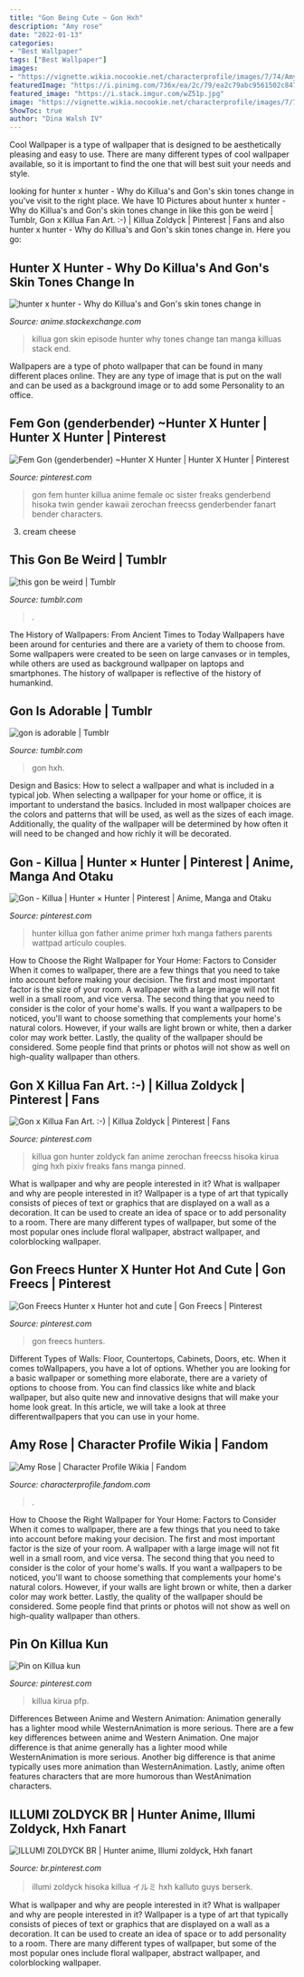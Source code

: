 ```yaml
---
title: "Gon Being Cute ~ Gon Hxh"
description: "Amy rose"
date: "2022-01-13"
categories:
- "Best Wallpaper"
tags: ["Best Wallpaper"]
images:
- "https://vignette.wikia.nocookie.net/characterprofile/images/7/74/Amy_Rose.png/revision/latest?cb=20160622031300"
featuredImage: "https://i.pinimg.com/736x/ea/2c/79/ea2c79abc9561502c847707acbec258c.jpg"
featured_image: "https://i.stack.imgur.com/wZ51p.jpg"
image: "https://vignette.wikia.nocookie.net/characterprofile/images/7/74/Amy_Rose.png/revision/latest?cb=20160622031300"
ShowToc: true
author: "Dina Walsh IV"
---
```



Cool Wallpaper is a type of wallpaper that is designed to be aesthetically pleasing and easy to use. There are many different types of cool wallpaper available, so it is important to find the one that will best suit your needs and style.

	

		
looking for hunter x hunter - Why do Killua&#039;s and Gon&#039;s skin tones change in you've visit to the right place. We have 10 Pictures about hunter x hunter - Why do Killua&#039;s and Gon&#039;s skin tones change in like this gon be weird | Tumblr, Gon x Killua Fan Art. :-) | Killua Zoldyck | Pinterest | Fans and also hunter x hunter - Why do Killua&#039;s and Gon&#039;s skin tones change in. Here you go:
		
    
## Hunter X Hunter - Why Do Killua&#039;s And Gon&#039;s Skin Tones Change In

<img loading=lazy src="https://i.stack.imgur.com/wZ51p.jpg" onerror="this.onerror=null;this.src='https://tse2.mm.bing.net/th?id=OIP.jMg0WbFPVInts0Yl8eJbYAHaCB&amp;pid=15.1';" alt="hunter x hunter - Why do Killua&#039;s and Gon&#039;s skin tones change in">

_Source: anime.stackexchange.com_

>killua gon skin episode hunter why tones change tan manga killuas stack end. 

	



Wallpapers are a type of photo wallpaper that can be found in many different places online. They are any type of image that is put on the wall and can be used as a background image or to add some Personality to an office.

    
## Fem Gon (genderbender) ~Hunter X Hunter | Hunter X Hunter | Pinterest

<img loading=lazy src="https://s-media-cache-ak0.pinimg.com/564x/91/39/47/913947707ccbc6b6be16b3231d731925.jpg" onerror="this.onerror=null;this.src='https://tse1.mm.bing.net/th?id=OIP.xW1B3dJt_kN81ubi6hPaKAHaJY&amp;pid=15.1';" alt="Fem Gon (genderbender) ~Hunter X Hunter | Hunter X Hunter | Pinterest">

_Source: pinterest.com_

>gon fem hunter killua anime female oc sister freaks genderbend hisoka twin gender kawaii zerochan freecss genderbender fanart bender characters. 

	

3. cream cheese 

    
## This Gon Be Weird | Tumblr

<img loading=lazy src="https://64.media.tumblr.com/fc8d30cea013e86c8a8e4bc92ea3b1bc/04385c112ab3cd2f-74/s1280x1920/6573453951a5b620162cdb26a898a6a70b1c90e0.png" onerror="this.onerror=null;this.src='https://tse1.mm.bing.net/th?id=OIP.fbzvWFTGa-VTJIMSqlks1QHaG7&amp;pid=15.1';" alt="this gon be weird | Tumblr">

_Source: tumblr.com_

>. 

	

The History of Wallpapers: From Ancient Times to Today
Wallpapers have been around for centuries and there are a variety of them to choose from. Some wallpapers were created to be seen on large canvases or in temples, while others are used as background wallpaper on laptops and smartphones. The history of wallpaper is reflective of the history of humankind.

    
## Gon Is Adorable | Tumblr

<img loading=lazy src="https://66.media.tumblr.com/853afdf02b10bd0a08ec0f84a8418bf1/tumblr_pwij605ZNI1w0km3wo1_500.jpg" onerror="this.onerror=null;this.src='https://tse4.mm.bing.net/th?id=OIP.HEemT0zPAfHDA6cUMIyyZgHaHz&amp;pid=15.1';" alt="gon is adorable | Tumblr">

_Source: tumblr.com_

>gon hxh. 

	

Design and Basics: How to select a wallpaper and what is included in a typical job.
When selecting a wallpaper for your home or office, it is important to understand the basics. Included in most wallpaper choices are the colors and patterns that will be used, as well as the sizes of each image. Additionally, the quality of the wallpaper will be determined by how often it will need to be changed and how richly it will be decorated.

    
## Gon - Killua | Hunter × Hunter | Pinterest | Anime, Manga And Otaku

<img loading=lazy src="https://i.pinimg.com/originals/45/37/1c/45371c3887acc281cd1ce3d2202c7f9f.jpg" onerror="this.onerror=null;this.src='https://tse3.mm.bing.net/th?id=OIP.RTccOIeswoHNHOPSICx_nwHaFj&amp;pid=15.1';" alt="Gon - Killua | Hunter × Hunter | Pinterest | Anime, Manga and Otaku">

_Source: pinterest.com_

>hunter killua gon father anime primer hxh manga fathers parents wattpad artículo couples. 

	

How to Choose the Right Wallpaper for Your Home: Factors to Consider
When it comes to wallpaper, there are a few things that you need to take into account before making your decision. The first and most important factor is the size of your room. A wallpaper with a large image will not fit well in a small room, and vice versa. 
The second thing that you need to consider is the color of your home's walls. If you want a wallpapers to be noticed, you'll want to choose something that complements your home's natural colors. However, if your walls are light brown or white, then a darker color may work better. 
Lastly, the quality of the wallpaper should be considered. Some people find that prints or photos will not show as well on high-quality wallpaper than others.

    
## Gon X Killua Fan Art. :-) | Killua Zoldyck | Pinterest | Fans

<img loading=lazy src="https://s-media-cache-ak0.pinimg.com/736x/0a/cf/3c/0acf3c1569f3783160e4766b7081f491.jpg" onerror="this.onerror=null;this.src='https://tse4.mm.bing.net/th?id=OIP.-P39tYUP3rfHn8t8r-SR1QHaKH&amp;pid=15.1';" alt="Gon x Killua Fan Art. :-) | Killua Zoldyck | Pinterest | Fans">

_Source: pinterest.com_

>killua gon hunter zoldyck fan anime zerochan freecss hisoka kirua ging hxh pixiv freaks fans manga pinned. 

	

What is wallpaper and why are people interested in it?
What is wallpaper and why are people interested in it?
Wallpaper is a type of art that typically consists of pieces of text or graphics that are displayed on a wall as a decoration. It can be used to create an idea of space or to add personality to a room. There are many different types of wallpaper, but some of the most popular ones include floral wallpaper, abstract wallpaper, and colorblocking wallpaper.

    
## Gon Freecs Hunter X Hunter Hot And Cute | Gon Freecs | Pinterest

<img loading=lazy src="https://s-media-cache-ak0.pinimg.com/originals/a7/2a/33/a72a3378a125a0d45c9664a7bf25719e.jpg" onerror="this.onerror=null;this.src='https://tse1.mm.bing.net/th?id=OIP.fQRefJefXdpOW-xgU-tsAQHaK9&amp;pid=15.1';" alt="Gon Freecs Hunter x Hunter hot and cute | Gon Freecs | Pinterest">

_Source: pinterest.com_

>gon freecs hunters. 

	

Different Types of Walls: Floor, Countertops, Cabinets, Doors, etc.
When it comes toWallpapers, you have a lot of options. Whether you are looking for a basic wallpaper or something more elaborate, there are a variety of options to choose from. You can find classics like white and black wallpaper, but also quite new and innovative designs that will make your home look great. In this article, we will take a look at three differentwallpapers that you can use in your home.

    
## Amy Rose | Character Profile Wikia | Fandom

<img loading=lazy src="https://vignette.wikia.nocookie.net/characterprofile/images/7/74/Amy_Rose.png/revision/latest?cb=20160622031300" onerror="this.onerror=null;this.src='https://tse2.mm.bing.net/th?id=OIP.zEdMqwoppmBy93pMBS9hkQHaMw&amp;pid=15.1';" alt="Amy Rose | Character Profile Wikia | Fandom">

_Source: characterprofile.fandom.com_

>. 

	

How to Choose the Right Wallpaper for Your Home: Factors to Consider
When it comes to wallpaper, there are a few things that you need to take into account before making your decision. The first and most important factor is the size of your room. A wallpaper with a large image will not fit well in a small room, and vice versa. 
The second thing that you need to consider is the color of your home's walls. If you want a wallpapers to be noticed, you'll want to choose something that complements your home's natural colors. However, if your walls are light brown or white, then a darker color may work better. 
Lastly, the quality of the wallpaper should be considered. Some people find that prints or photos will not show as well on high-quality wallpaper than others.

    
## Pin On Killua Kun

<img loading=lazy src="https://i.pinimg.com/736x/ea/2c/79/ea2c79abc9561502c847707acbec258c.jpg" onerror="this.onerror=null;this.src='https://tse3.mm.bing.net/th?id=OIP.-Fg6RKsAktPczPzQ9-d-zgHaHI&amp;pid=15.1';" alt="Pin on Killua kun">

_Source: pinterest.com_

>killua kirua pfp. 

	

Differences Between Anime and Western Animation: Animation generally has a lighter mood while WesternAnimation is more serious.
There are a few key differences between anime and Western Animation. One major difference is that anime generally has a lighter mood while WesternAnimation is more serious. Another big difference is that anime typically uses more animation than WesternAnimation. Lastly, anime often features characters that are more humorous than WestAnimation characters.

    
## ️ILLUMI ZOLDYCK BR | Hunter Anime, Illumi Zoldyck, Hxh Fanart

<img loading=lazy src="https://i.pinimg.com/736x/b6/94/8e/b6948e32f14170d8c07db77ed8b9ad3b.jpg" onerror="this.onerror=null;this.src='https://tse1.mm.bing.net/th?id=OIP.DrByxfFBf8dCqeflL0KsHQHaJ4&amp;pid=15.1';" alt="️ILLUMI ZOLDYCK BR | Hunter anime, Illumi zoldyck, Hxh fanart">

_Source: br.pinterest.com_

>illumi zoldyck hisoka killua イルミ hxh kalluto guys berserk. 

	

What is wallpaper and why are people interested in it?
What is wallpaper and why are people interested in it?
Wallpaper is a type of art that typically consists of pieces of text or graphics that are displayed on a wall as a decoration. It can be used to create an idea of space or to add personality to a room. There are many different types of wallpaper, but some of the most popular ones include floral wallpaper, abstract wallpaper, and colorblocking wallpaper.

